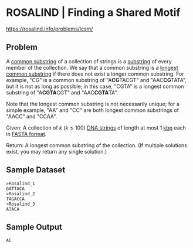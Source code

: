 # ROSALIND | Finding a Shared Motif

https://rosalind.info/problems/lcsm/

Problem
-------
A [common substring](https://rosalind.info/glossary/common-substring/ "New term: 
A substring contained in all strings from a collection.") of a collection of strings is a [substring](https://rosalind.info/glossary/substring/ "
A substring of a given string is a contiguous string of symbols found in the string.") of every member of the collection. We say that a common substring is a [longest common substring](https://rosalind.info/glossary/longest-common-substring/ "New term: 
A common substring of a collection of maximum length.") if there does not exist a longer common substring. For example, "CG" is a common substring of "A**CG**TACGT" and "AAC**CG**TATA", but it is not as long as possible; in this case, "CGTA" is a longest common substring of "A**CGTA**CGT" and "AAC**CGTA**TA".

Note that the longest common substring is not necessarily unique; for a simple example, "AA" and "CC" are both longest common substrings of "AACC" and "CCAA".

Given: A collection of $k$ ($k \leq 100$) [DNA strings](https://rosalind.info/glossary/dna-string/ "
A string constructed from the alphabet {A, C, G, T}.") of length at most 1 [kbp](https://rosalind.info/glossary/kbp/ "
1 kbp = 1000 base pairs") each in [FASTA format](https://rosalind.info/glossary/fasta-format/ "
A text format used for naming genetic strings in databases.").

Return: A longest common substring of the collection. (If multiple solutions exist, you may return any single solution.)

Sample Dataset
--------------
```
>Rosalind_1
GATTACA
>Rosalind_2
TAGACCA
>Rosalind_3
ATACA
```

Sample Output
-------------
```
AC
```